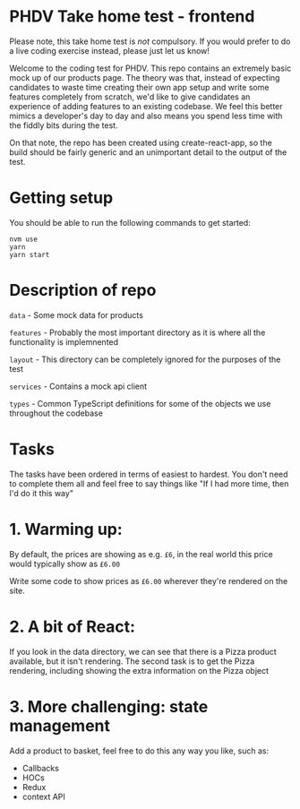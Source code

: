 # PHDV Take home test - frontend
Please note, this take home test is _not_ compulsory. If you would prefer to do a live coding exercise instead, please just let us know!

Welcome to the coding test for PHDV. This repo contains an extremely basic mock up of our products page. The theory was that, instead of expecting candidates to waste time creating their own app setup and write some features completely from scratch, we'd like to give candidates an experience of adding features to an existing codebase. We feel this better mimics a developer's day to day and also means you spend less time with the fiddly bits during the test.

On that note, the repo has been created using create-react-app, so the build should be fairly generic and an unimportant detail to the output of the test.

# Getting setup

You should be able to run the following commands to get started:

```
nvm use
yarn
yarn start
```

# Description of repo
`data` - Some mock data for products

`features` - Probably the most important directory as it is where all the functionality is implemnented

`layout` - This directory can be completely ignored for the purposes of the test

`services` - Contains a mock api client

`types` - Common TypeScript definitions for some of the objects we use throughout the codebase

# Tasks
The tasks have been ordered in terms of easiest to hardest. You don't need to complete them all and feel free to say things like "If I had more time, then I'd do it this way"

# 1. Warming up:
By default, the prices are showing as e.g. `£6`, in the real world this price would typically show as `£6.00`

Write some code to show prices as `£6.00` wherever they're rendered on the site. 

# 2. A bit of React:
If you look in the data directory, we can see that there is a Pizza product available, but it isn't rendering. The second task is to get the Pizza rendering, including showing the extra information on the Pizza object

# 3. More challenging: state management
Add a product to basket, feel free to do this any way you like, such as:
- Callbacks
- HOCs
- Redux
- context API 

